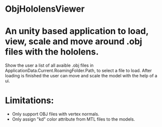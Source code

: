 # ObjHololensViewer
# An unity based application to load, view, scale and move around .obj files with the hololens.
Show the user a list of all avaible .obj files in ApplicationData.Current.RoamingFolder.Path, to select a file to load.
After loading is finished the user can move and scale the model with the help of a ui.

# Limitations:

* Only support OBJ files with vertex normals.
* Only assign "kd" color attribute from MTL files to the models.
